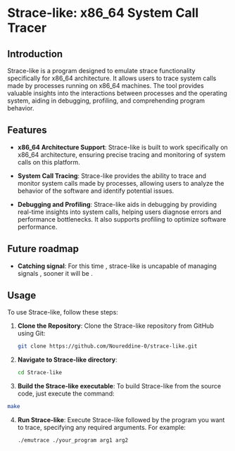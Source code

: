 # Strace-like: x86_64 System Call Tracer

## Introduction

Strace-like is a program designed to emulate strace functionality specifically for x86_64 architecture. It allows users to trace system calls made by processes running on x86_64 machines. The tool provides valuable insights into the interactions between processes and the operating system, aiding in debugging, profiling, and comprehending program behavior.

## Features

- **x86_64 Architecture Support**: Strace-like is built to work specifically on x86_64 architecture, ensuring precise tracing and monitoring of system calls on this platform.

- **System Call Tracing**: Strace-like provides the ability to trace and monitor system calls made by processes, allowing users to analyze the behavior of the software and identify potential issues.

- **Debugging and Profiling**: Strace-like aids in debugging by providing real-time insights into system calls, helping users diagnose errors and performance bottlenecks. It also supports profiling to optimize software performance.

## Future roadmap

- **Catching signal**: For this time , strace-like is uncapable of managing signals , sooner it will be .


## Usage

To use Strace-like, follow these steps:

1. **Clone the Repository**: Clone the Strace-like repository from GitHub using Git:
   ```bash
   git clone https://github.com/Noureddine-0/strace-like.git
   ```
2. **Navigate to Strace-like directory**:
   ```bash
   cd Strace-like
   ```
3. **Build the Strace-like executable**: To build Strace-like from the source code, just execute the command:

  ```bash
  make
  ```

4. **Run Strace-like**: Execute Strace-like followed by the program you want to trace, specifying any required arguments. For example:
   ```bash
   ./emutrace ./your_program arg1 arg2
   ```